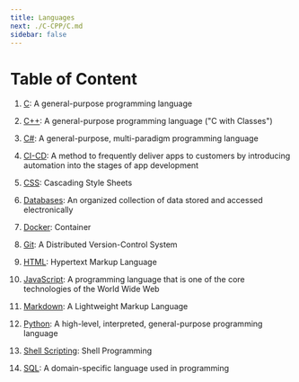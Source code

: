 ```yaml
---
title: Languages
next: ./C-CPP/C.md
sidebar: false
---
```


# Table of Content

1. [C](./C-CPP/C.md): A general-purpose programming language

2. [C++](./C-CPP/CPP.md): A general-purpose programming language ("C with Classes")

3. [C#](./C-Sharp/): A general-purpose, multi-paradigm programming language

4. [CI-CD](./CI-CD/): A method to frequently deliver apps to customers by introducing automation into the stages of app development

5. [CSS](./CSS/): Cascading Style Sheets

6. [Databases](./SQL/Databases/): An organized collection of data stored and accessed electronically

7. [Docker](./CI-CD/Docker/Docker.md): Container

8. [Git](./Git/): A Distributed Version-Control System

9. [HTML](./HTML/): Hypertext Markup Language

10. [JavaScript](./JavaScript/): A programming language that is one of the core technologies of the World Wide Web

11. [Markdown](./Markdown/): A Lightweight Markup Language

12. [Python](./Python/): A high-level, interpreted, general-purpose programming language

13. [Shell Scripting](./Shell-Scripting/): Shell Programming

14. [SQL](./SQL/SQL.md): A domain-specific language used in programming
